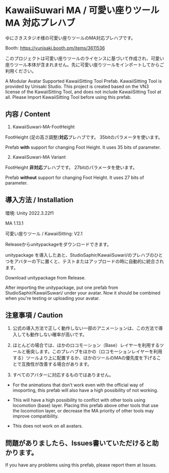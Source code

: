 # KawaiiSuwari MA / 可愛い座りツール MA 対応プレハブ

ゆにさきスタジオ様の可愛い座りツールのMA対応プレハブです。

Booth: https://yunisaki.booth.pm/items/3611536

このプロジェクトは可愛い座りツールのライセンスに基づいて作成され、可愛い座りツール本体が含まれません。先に可愛い座りツールをインポートしてからご利用ください。

A Modular Avatar Supported KawaiiSitting Tool Prefab. KawaiiSitting Tool is provided by Unisaki Studio. This project is created based on the VN3 license of the KawaiiSitting Tool, and does not include KawaiiSitting Tool at all. Please Import KawaiiSitting Tool before using this prefab.


## 内容 / Content

1. KawaiiSuwari-MA-FootHeight

FootHeight (足の高さ調整)**対応**プレハブです。 35bitのパラメータを使います。

Prefab **with** support for changing Foot Height. It uses 35 bits of parameter.

2. KawaiiSuwari-MA Variant

FootHeight **非対応**プレハブです。 27bitのパラメータを使います。

Prefab **without** support for changing Foot Height. It uses 27 bits of parameter.

## 導入方法 / Installation

環境: Unity 2022.3.22f1

MA 1.13.1

可愛い座りツール / KawaiiSitting: V2.1

Releaseからunitypackageをダウンロードできます。

unitypackage を導入したあと、StudioSaphir/KawaiiSuwari/のプレハブのひとつをアバターの下に置くと、テストまたはアップロードの時に自動的に統合されます。

Download unitypackage from Release.

After importing the unitypackage, put one prefab from StudioSaphir/KawaiiSuwari/ under your avatar. Now it should be combined when you're testing or uploading your avatar.

## 注意事項 / Caution

1. 公式の導入方法で正しく動作しない一部のアニメーションは、この方法で導入しても動作しない確率が高いです。

2. ほとんどの場合では、ほかのロコモーション（Base）レイヤーを利用するツールと衝突します。このプレハブをほかの（ロコモーションレイヤーを利用する）ツールより上に配置するか、ほかのツールのMAの優先度を下げることで互換性が改善する場合があります。

3. すべてのアバターに対応するものではありません。

- For the animations that don't work even with the official way of imoporting, this prefab will also have a high possibility of not working.

- This will have a high possibility to conflict with other tools using locomotion (base) layer. Placing this prefab above other tools that use the locomotion layer, or decrease the MA priority of other tools may improve compatibility.

- This does not work on all avatars.

## 問題がありましたら、Issues書いていただけると助かります。

If you have any problems using this prefab, please report them at Issues.